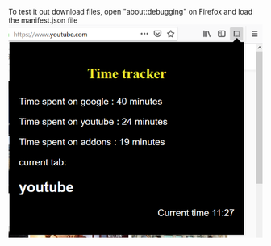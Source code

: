 To test it out download files, open "about:debugging" on Firefox and load the manifest.json file
![alt text](https://raw.githubusercontent.com/anchitsh/Mozilla-firefox-Time-Tracker-Extension/master/timetracker.png)
